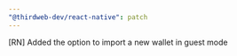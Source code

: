 ```yaml
---
"@thirdweb-dev/react-native": patch
---
```


[RN] Added the option to import a new wallet in guest mode
